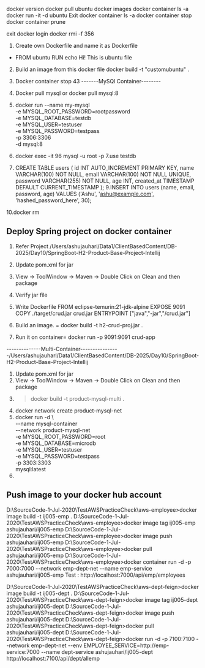 

docker version
docker pull ubuntu
docker images
docker container ls -a
docker run -it -d ubuntu
Exit
docker container ls -a
docker container stop
docker container prune
	
exit
docker login 
docker rmi -f 356 

1. Create own Dockerfile and name it as Dockerfile
- FROM ubuntu
RUN echo Hi! This is ubuntu file

2. Build an image from this docker file 
docker build -t "customubuntu" .

3. Docker container stop 43
-------MySQl Container--------

4. Docker pull mysql or docker pull mysql:8
5. docker run --name my-mysql \
  -e MYSQL_ROOT_PASSWORD=rootpassword \
  -e MYSQL_DATABASE=testdb \
  -e MYSQL_USER=testuser \
  -e MYSQL_PASSWORD=testpass \
  -p 3306:3306 \
  -d mysql:8
6. docker exec -it 96 mysql -u root -p
7.use testdb
8. CREATE TABLE users (
  id INT AUTO_INCREMENT PRIMARY KEY,
  name VARCHAR(100) NOT NULL,
  email VARCHAR(100) NOT NULL UNIQUE,
  password VARCHAR(255) NOT NULL,
  age INT,
  created_at TIMESTAMP DEFAULT CURRENT_TIMESTAMP
);
9.INSERT INTO users (name, email, password, age) 
VALUES ('Ashu', 'ashu@example.com', 'hashed_password_here', 30);

10.docker rm  <container> 

Deploy Spring project on docker container
---------------------------------------
1. Refer Project /Users/ashujauhari/Data1/ClientBasedContent/DB-2025/Day10/SpringBoot-H2-Product-Base-Project-Intellij
2. Update pom.xml for jar 
3. View -> ToolWindow -> Maven -> Double Click on Clean and then package
4. Verify jar file
5. Write Dockerfile
FROM eclipse-temurin:21-jdk-alpine
EXPOSE 9091
COPY ./target/crud.jar crud.jar
ENTRYPOINT ["java","-jar","/crud.jar"]

6. Build an image. = docker build -t h2-crud-proj.jar .
7. Run it on container=  docker run -p 9091:9091 crud-app

--------------Multi-Container----------------/Users/ashujauhari/Data1/ClientBasedContent/DB-2025/Day10/SpringBoot-H2-Product-Base-Project-Intellij
1.  Update pom.xml for jar 
2. View -> ToolWindow -> Maven -> Double Click on Clean and then package
3. >  docker build -t  product-mysql-multi .
4. docker network create product-mysql-net
5. docker run -d \         
  --name mysql-container \
  --network product-mysql-net \
  -e MYSQL_ROOT_PASSWORD=root \
  -e MYSQL_DATABASE=microdb \
  -e MYSQL_USER=testuser \
  -e MYSQL_PASSWORD=testpass \
  -p 3303:3303 \
  mysql:latest
6.  	









Push image to your docker hub account
-----------------------------------
D:\SourceCode-1-Jul-2020\TestAWSPracticeCheck\aws-employee>docker image build -t ij005-emp .
D:\SourceCode-1-Jul-2020\TestAWSPracticeCheck\aws-employee>docker image tag ij005-emp ashujauhari/ij005-emp
D:\SourceCode-1-Jul-2020\TestAWSPracticeCheck\aws-employee>docker image push ashujauhari/ij005-emp
D:\SourceCode-1-Jul-2020\TestAWSPracticeCheck\aws-employee>docker pull ashujauhari/ij005-emp
D:\SourceCode-1-Jul-2020\TestAWSPracticeCheck\aws-employee>docker container run -d -p 7000:7000 --network emp-dept-net   --name emp-service ashujauhari/ij005-emp
Test : http://localhost:7000/api/emp/employees


D:\SourceCode-1-Jul-2020\TestAWSPracticeCheck\aws-dept-feign>docker image build -t ij005-dept .
D:\SourceCode-1-Jul-2020\TestAWSPracticeCheck\aws-dept-feign>docker image tag ij005-dept ashujauhari/ij005-dept
D:\SourceCode-1-Jul-2020\TestAWSPracticeCheck\aws-dept-feign>docker image push ashujauhari/ij005-dept
D:\SourceCode-1-Jul-2020\TestAWSPracticeCheck\aws-dept-feign>docker pull ashujauhari/ij005-dept
D:\SourceCode-1-Jul-2020\TestAWSPracticeCheck\aws-dept-feign>docker run -d -p 7100:7100 --network emp-dept-net --env EMPLOYEE_SERVICE=http://emp-service:7000 --name dept-service ashujauhari/ij005-dept
http://localhost:7100/api/dept/allemp




